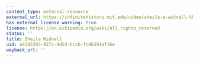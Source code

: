 ```yaml
---
content_type: external-resource
external_url: https://infinitehistory.mit.edu/video/sheila-e-widnall-%E2%80%9960-sm-%E2%80%9961-scd-%E2%80%9964
has_external_license_warning: true
license: https://en.wikipedia.org/wiki/All_rights_reserved
status: ''
title: Sheila Widnall
uid: a43d5305-927c-4d5d-bccb-fcd6391af16e
wayback_url: ''
---
```

